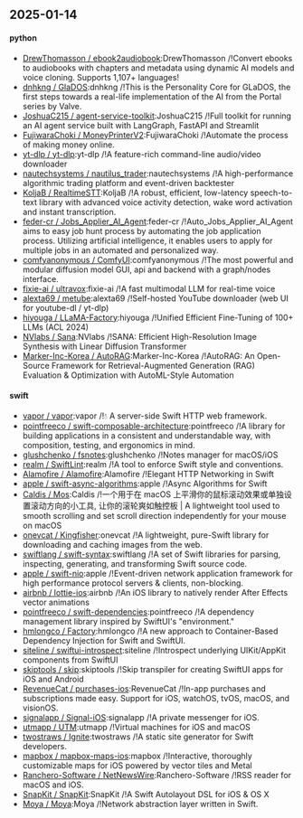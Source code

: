 ## 2025-01-14

#### python
* [DrewThomasson / ebook2audiobook](https://github.com/DrewThomasson/ebook2audiobook):DrewThomasson /!Convert ebooks to audiobooks with chapters and metadata using dynamic AI models and voice cloning. Supports 1,107+ languages!
* [dnhkng / GlaDOS](https://github.com/dnhkng/GlaDOS):dnhkng /!This is the Personality Core for GLaDOS, the first steps towards a real-life implementation of the AI from the Portal series by Valve.
* [JoshuaC215 / agent-service-toolkit](https://github.com/JoshuaC215/agent-service-toolkit):JoshuaC215 /!Full toolkit for running an AI agent service built with LangGraph, FastAPI and Streamlit
* [FujiwaraChoki / MoneyPrinterV2](https://github.com/FujiwaraChoki/MoneyPrinterV2):FujiwaraChoki /!Automate the process of making money online.
* [yt-dlp / yt-dlp](https://github.com/yt-dlp/yt-dlp):yt-dlp /!A feature-rich command-line audio/video downloader
* [nautechsystems / nautilus_trader](https://github.com/nautechsystems/nautilus_trader):nautechsystems /!A high-performance algorithmic trading platform and event-driven backtester
* [KoljaB / RealtimeSTT](https://github.com/KoljaB/RealtimeSTT):KoljaB /!A robust, efficient, low-latency speech-to-text library with advanced voice activity detection, wake word activation and instant transcription.
* [feder-cr / Jobs_Applier_AI_Agent](https://github.com/feder-cr/Jobs_Applier_AI_Agent):feder-cr /!Auto_Jobs_Applier_AI_Agent aims to easy job hunt process by automating the job application process. Utilizing artificial intelligence, it enables users to apply for multiple jobs in an automated and personalized way.
* [comfyanonymous / ComfyUI](https://github.com/comfyanonymous/ComfyUI):comfyanonymous /!The most powerful and modular diffusion model GUI, api and backend with a graph/nodes interface.
* [fixie-ai / ultravox](https://github.com/fixie-ai/ultravox):fixie-ai /!A fast multimodal LLM for real-time voice
* [alexta69 / metube](https://github.com/alexta69/metube):alexta69 /!Self-hosted YouTube downloader (web UI for youtube-dl / yt-dlp)
* [hiyouga / LLaMA-Factory](https://github.com/hiyouga/LLaMA-Factory):hiyouga /!Unified Efficient Fine-Tuning of 100+ LLMs (ACL 2024)
* [NVlabs / Sana](https://github.com/NVlabs/Sana):NVlabs /!SANA: Efficient High-Resolution Image Synthesis with Linear Diffusion Transformer
* [Marker-Inc-Korea / AutoRAG](https://github.com/Marker-Inc-Korea/AutoRAG):Marker-Inc-Korea /!AutoRAG: An Open-Source Framework for Retrieval-Augmented Generation (RAG) Evaluation & Optimization with AutoML-Style Automation

#### swift
* [vapor / vapor](https://github.com/vapor/vapor):vapor /!💧 A server-side Swift HTTP web framework.
* [pointfreeco / swift-composable-architecture](https://github.com/pointfreeco/swift-composable-architecture):pointfreeco /!A library for building applications in a consistent and understandable way, with composition, testing, and ergonomics in mind.
* [glushchenko / fsnotes](https://github.com/glushchenko/fsnotes):glushchenko /!Notes manager for macOS/iOS
* [realm / SwiftLint](https://github.com/realm/SwiftLint):realm /!A tool to enforce Swift style and conventions.
* [Alamofire / Alamofire](https://github.com/Alamofire/Alamofire):Alamofire /!Elegant HTTP Networking in Swift
* [apple / swift-async-algorithms](https://github.com/apple/swift-async-algorithms):apple /!Async Algorithms for Swift
* [Caldis / Mos](https://github.com/Caldis/Mos):Caldis /!一个用于在 macOS 上平滑你的鼠标滚动效果或单独设置滚动方向的小工具, 让你的滚轮爽如触控板 | A lightweight tool used to smooth scrolling and set scroll direction independently for your mouse on macOS
* [onevcat / Kingfisher](https://github.com/onevcat/Kingfisher):onevcat /!A lightweight, pure-Swift library for downloading and caching images from the web.
* [swiftlang / swift-syntax](https://github.com/swiftlang/swift-syntax):swiftlang /!A set of Swift libraries for parsing, inspecting, generating, and transforming Swift source code.
* [apple / swift-nio](https://github.com/apple/swift-nio):apple /!Event-driven network application framework for high performance protocol servers & clients, non-blocking.
* [airbnb / lottie-ios](https://github.com/airbnb/lottie-ios):airbnb /!An iOS library to natively render After Effects vector animations
* [pointfreeco / swift-dependencies](https://github.com/pointfreeco/swift-dependencies):pointfreeco /!A dependency management library inspired by SwiftUI's "environment."
* [hmlongco / Factory](https://github.com/hmlongco/Factory):hmlongco /!A new approach to Container-Based Dependency Injection for Swift and SwiftUI.
* [siteline / swiftui-introspect](https://github.com/siteline/swiftui-introspect):siteline /!Introspect underlying UIKit/AppKit components from SwiftUI
* [skiptools / skip](https://github.com/skiptools/skip):skiptools /!Skip transpiler for creating SwiftUI apps for iOS and Android
* [RevenueCat / purchases-ios](https://github.com/RevenueCat/purchases-ios):RevenueCat /!In-app purchases and subscriptions made easy. Support for iOS, watchOS, tvOS, macOS, and visionOS.
* [signalapp / Signal-iOS](https://github.com/signalapp/Signal-iOS):signalapp /!A private messenger for iOS.
* [utmapp / UTM](https://github.com/utmapp/UTM):utmapp /!Virtual machines for iOS and macOS
* [twostraws / Ignite](https://github.com/twostraws/Ignite):twostraws /!A static site generator for Swift developers.
* [mapbox / mapbox-maps-ios](https://github.com/mapbox/mapbox-maps-ios):mapbox /!Interactive, thoroughly customizable maps for iOS powered by vector tiles and Metal
* [Ranchero-Software / NetNewsWire](https://github.com/Ranchero-Software/NetNewsWire):Ranchero-Software /!RSS reader for macOS and iOS.
* [SnapKit / SnapKit](https://github.com/SnapKit/SnapKit):SnapKit /!A Swift Autolayout DSL for iOS & OS X
* [Moya / Moya](https://github.com/Moya/Moya):Moya /!Network abstraction layer written in Swift.
